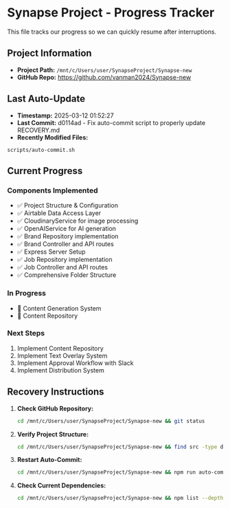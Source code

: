 # Synapse Project - Progress Tracker

This file tracks our progress so we can quickly resume after interruptions.

## Project Information
- **Project Path:** `/mnt/c/Users/user/SynapseProject/Synapse-new`
- **GitHub Repo:** https://github.com/vanman2024/Synapse-new

## Last Auto-Update
- **Timestamp:** 2025-03-12 01:52:27
- **Last Commit:** d0114ad - Fix auto-commit script to properly update RECOVERY.md
- **Recently Modified Files:**
```
scripts/auto-commit.sh
```

## Current Progress

### Components Implemented
- ✅ Project Structure & Configuration
- ✅ Airtable Data Access Layer
- ✅ CloudinaryService for image processing
- ✅ OpenAIService for AI generation
- ✅ Brand Repository implementation
- ✅ Brand Controller and API routes
- ✅ Express Server Setup
- ✅ Job Repository implementation
- ✅ Job Controller and API routes
- ✅ Comprehensive Folder Structure

### In Progress
- 🔄 Content Generation System
- 🔄 Content Repository

### Next Steps
1. Implement Content Repository
2. Implement Text Overlay System
3. Implement Approval Workflow with Slack
4. Implement Distribution System

## Recovery Instructions

1. **Check GitHub Repository:**
   ```bash
   cd /mnt/c/Users/user/SynapseProject/Synapse-new && git status
   ```

2. **Verify Project Structure:**
   ```bash
   cd /mnt/c/Users/user/SynapseProject/Synapse-new && find src -type d | sort
   ```

3. **Restart Auto-Commit:**
   ```bash
   cd /mnt/c/Users/user/SynapseProject/Synapse-new && npm run auto-commit &
   ```

4. **Check Current Dependencies:**
   ```bash
   cd /mnt/c/Users/user/SynapseProject/Synapse-new && npm list --depth=0
   ```